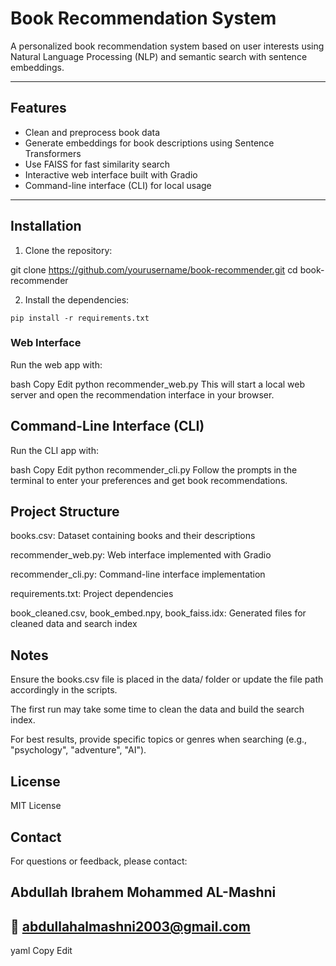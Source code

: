 # Book Recommendation System

A personalized book recommendation system based on user interests using Natural Language Processing (NLP) and semantic search with sentence embeddings.

---

## Features

- Clean and preprocess book data
- Generate embeddings for book descriptions using Sentence Transformers
- Use FAISS for fast similarity search
- Interactive web interface built with Gradio
- Command-line interface (CLI) for local usage

---

## Installation

1. Clone the repository:

git clone https://github.com/yourusername/book-recommender.git
cd book-recommender



2. Install the dependencies:
```
pip install -r requirements.txt
```

### Web Interface
Run the web app with:

bash
Copy
Edit
python recommender_web.py
This will start a local web server and open the recommendation interface in your browser.

## Command-Line Interface (CLI)
Run the CLI app with:

bash
Copy
Edit
python recommender_cli.py
Follow the prompts in the terminal to enter your preferences and get book recommendations.

## Project Structure
books.csv: Dataset containing books and their descriptions

recommender_web.py: Web interface implemented with Gradio

recommender_cli.py: Command-line interface implementation

requirements.txt: Project dependencies

book_cleaned.csv, book_embed.npy, book_faiss.idx: Generated files for cleaned data and search index

## Notes
Ensure the books.csv file is placed in the data/ folder or update the file path accordingly in the scripts.

The first run may take some time to clean the data and build the search index.

For best results, provide specific topics or genres when searching (e.g., "psychology", "adventure", "AI").

## License
MIT License

## Contact
For questions or feedback, please contact:

## Abdullah Ibrahem Mohammed AL-Mashni
## 📧 abdullahalmashni2003@gmail.com

yaml
Copy
Edit
